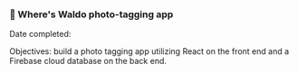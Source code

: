 ### 🔎 Where's Waldo photo-tagging app

Date completed:  

Objectives: build a photo tagging app utilizing React on the front end and a Firebase cloud database on the back end.